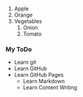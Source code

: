 1. Apple
2. Orange
3. Vegetables
   1. Onion
   2. Tomato
   
### My ToDo
- Learn git
- Learn GitHub
- Learn GitHub Pages
  - Learn Markdown
  - Learn Content Writing
